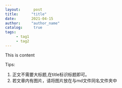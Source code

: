 ```yaml
---
layout:      post
title:      "title"
date:       2021-04-15
author:     "author_name"
catalog:     true
tags:
     - tag1
     - tag2
---
```


This is content

Tips:

1. 正文不需要大标题,在title标识标题即可。
2. 若文章内有图片，请将图片放在与md文件同名文件夹中